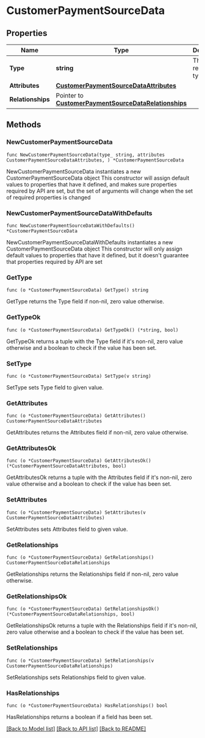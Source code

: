 # CustomerPaymentSourceData

## Properties

Name | Type | Description | Notes
------------ | ------------- | ------------- | -------------
**Type** | **string** | The resource&#39;s type | 
**Attributes** | [**CustomerPaymentSourceDataAttributes**](CustomerPaymentSourceDataAttributes.md) |  | 
**Relationships** | Pointer to [**CustomerPaymentSourceDataRelationships**](CustomerPaymentSourceDataRelationships.md) |  | [optional] 

## Methods

### NewCustomerPaymentSourceData

`func NewCustomerPaymentSourceData(type_ string, attributes CustomerPaymentSourceDataAttributes, ) *CustomerPaymentSourceData`

NewCustomerPaymentSourceData instantiates a new CustomerPaymentSourceData object
This constructor will assign default values to properties that have it defined,
and makes sure properties required by API are set, but the set of arguments
will change when the set of required properties is changed

### NewCustomerPaymentSourceDataWithDefaults

`func NewCustomerPaymentSourceDataWithDefaults() *CustomerPaymentSourceData`

NewCustomerPaymentSourceDataWithDefaults instantiates a new CustomerPaymentSourceData object
This constructor will only assign default values to properties that have it defined,
but it doesn't guarantee that properties required by API are set

### GetType

`func (o *CustomerPaymentSourceData) GetType() string`

GetType returns the Type field if non-nil, zero value otherwise.

### GetTypeOk

`func (o *CustomerPaymentSourceData) GetTypeOk() (*string, bool)`

GetTypeOk returns a tuple with the Type field if it's non-nil, zero value otherwise
and a boolean to check if the value has been set.

### SetType

`func (o *CustomerPaymentSourceData) SetType(v string)`

SetType sets Type field to given value.


### GetAttributes

`func (o *CustomerPaymentSourceData) GetAttributes() CustomerPaymentSourceDataAttributes`

GetAttributes returns the Attributes field if non-nil, zero value otherwise.

### GetAttributesOk

`func (o *CustomerPaymentSourceData) GetAttributesOk() (*CustomerPaymentSourceDataAttributes, bool)`

GetAttributesOk returns a tuple with the Attributes field if it's non-nil, zero value otherwise
and a boolean to check if the value has been set.

### SetAttributes

`func (o *CustomerPaymentSourceData) SetAttributes(v CustomerPaymentSourceDataAttributes)`

SetAttributes sets Attributes field to given value.


### GetRelationships

`func (o *CustomerPaymentSourceData) GetRelationships() CustomerPaymentSourceDataRelationships`

GetRelationships returns the Relationships field if non-nil, zero value otherwise.

### GetRelationshipsOk

`func (o *CustomerPaymentSourceData) GetRelationshipsOk() (*CustomerPaymentSourceDataRelationships, bool)`

GetRelationshipsOk returns a tuple with the Relationships field if it's non-nil, zero value otherwise
and a boolean to check if the value has been set.

### SetRelationships

`func (o *CustomerPaymentSourceData) SetRelationships(v CustomerPaymentSourceDataRelationships)`

SetRelationships sets Relationships field to given value.

### HasRelationships

`func (o *CustomerPaymentSourceData) HasRelationships() bool`

HasRelationships returns a boolean if a field has been set.


[[Back to Model list]](../README.md#documentation-for-models) [[Back to API list]](../README.md#documentation-for-api-endpoints) [[Back to README]](../README.md)


